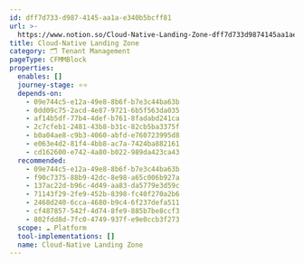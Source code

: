 ```yaml
---
id: dff7d733-d987-4145-aa1a-e340b5bcff81
url: >-
  https://www.notion.so/Cloud-Native-Landing-Zone-dff7d733d9874145aa1ae340b5bcff81
title: Cloud-Native Landing Zone
category: 🗂 Tenant Management
pageType: CFMMBlock
properties:
  enables: []
  journey-stage: ⭐️⭐️
  depends-on:
    - 09e744c5-e12a-49e8-8b6f-b7e3c44ba63b
    - 0dd09c75-2acd-4e87-9721-6b5f563da035
    - af14b5df-77b4-4def-b761-8fadabd241ca
    - 2c7cfeb1-2481-43b8-b31c-82cb5ba3375f
    - b0a04ae8-c9b3-4060-abfd-e760723995d8
    - e063e4d2-81f4-4bb8-ac7a-7424ba882161
    - cd162600-e742-4a80-b022-989da423ca43
  recommended:
    - 09e744c5-e12a-49e8-8b6f-b7e3c44ba63b
    - f90c7375-88b9-42dc-8e98-a65c006b927a
    - 137ac22d-b96c-4d49-aa83-da5779e3d59c
    - 71143f29-2fe9-452b-8398-fc40f270a2b6
    - 2468d240-6cca-4680-b9c4-6f237defa511
    - cf487857-542f-4d74-8fe9-885b7be8ccf3
    - 802fdd8d-7fc0-4749-937f-e9e0ccb3f273
  scope: ☁️ Platform
  tool-implementations: []
  name: Cloud-Native Landing Zone
---
```



